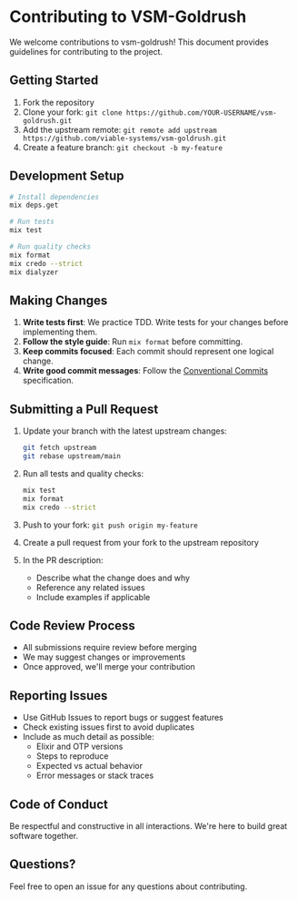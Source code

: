# Contributing to VSM-Goldrush

We welcome contributions to vsm-goldrush! This document provides guidelines for contributing to the project.

## Getting Started

1. Fork the repository
2. Clone your fork: `git clone https://github.com/YOUR-USERNAME/vsm-goldrush.git`
3. Add the upstream remote: `git remote add upstream https://github.com/viable-systems/vsm-goldrush.git`
4. Create a feature branch: `git checkout -b my-feature`

## Development Setup

```bash
# Install dependencies
mix deps.get

# Run tests
mix test

# Run quality checks
mix format
mix credo --strict
mix dialyzer
```

## Making Changes

1. **Write tests first**: We practice TDD. Write tests for your changes before implementing them.
2. **Follow the style guide**: Run `mix format` before committing.
3. **Keep commits focused**: Each commit should represent one logical change.
4. **Write good commit messages**: Follow the [Conventional Commits](https://www.conventionalcommits.org/) specification.

## Submitting a Pull Request

1. Update your branch with the latest upstream changes:
   ```bash
   git fetch upstream
   git rebase upstream/main
   ```

2. Run all tests and quality checks:
   ```bash
   mix test
   mix format
   mix credo --strict
   ```

3. Push to your fork: `git push origin my-feature`

4. Create a pull request from your fork to the upstream repository

5. In the PR description:
   - Describe what the change does and why
   - Reference any related issues
   - Include examples if applicable

## Code Review Process

- All submissions require review before merging
- We may suggest changes or improvements
- Once approved, we'll merge your contribution

## Reporting Issues

- Use GitHub Issues to report bugs or suggest features
- Check existing issues first to avoid duplicates
- Include as much detail as possible:
  - Elixir and OTP versions
  - Steps to reproduce
  - Expected vs actual behavior
  - Error messages or stack traces

## Code of Conduct

Be respectful and constructive in all interactions. We're here to build great software together.

## Questions?

Feel free to open an issue for any questions about contributing.